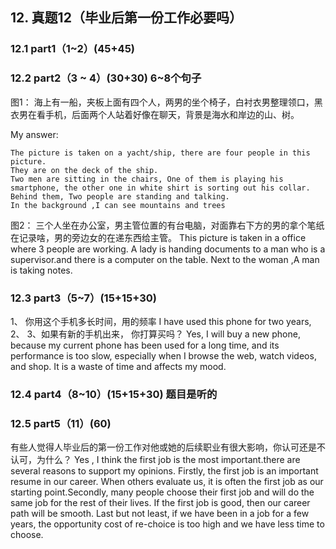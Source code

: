 
## 12.	真题12（毕业后第一份工作必要吗）
### 12.1	part1（1~2）(45+45)
### 12.2	part2（3 ~ 4）(30+30) 6~8个句子
图1：
海上有一船，夹板上面有四个人，两男的坐个椅子，白衬衣男整理领口，黑衣男在看手机，后面两个人站着好像在聊天，背景是海水和岸边的山、树。

My answer:

```
The picture is taken on a yacht/ship, there are four people in this picture. 
They are on the deck of the ship.
Two men are sitting in the chairs, One of them is playing his smartphone, the other one in white shirt is sorting out his collar.
Behind them, Two people are standing and talking.
In the background ,I can see mountains and trees
```

图2：
三个人坐在办公室，男主管位置的有台电脑，对面靠右下方的男的拿个笔纸在记录啥，男的旁边女的在递东西给主管。
This picture is taken in a office where 3 people are working. A lady is handing documents to a man who is a supervisor.and there is a computer on the table. 
Next to the woman ,A man is taking notes.
### 12.3	part3（5~7）(15+15+30)
1、	你用这个手机多长时间，用的频率
I have used this phone for two years, 
2、
3、如果有新的手机出来， 你打算买吗？
Yes, I will buy a new phone, because my current phone has been used for a long time, and its performance is too slow, especially when I browse the web, watch videos, and shop. It is a waste of time and affects my mood.
### 12.4	part4（8~10）(15+15+30) 题目是听的
### 12.5	part5（11）(60) 
有些人觉得人毕业后的第一份工作对他或她的后续职业有很大影响，你认可还是不认可，为什么？
Yes , I think the first job is the most important.there are several reasons to support my opinions.
Firstly, the first job is an important resume in our career. When others evaluate us, it is often the first job as our starting point.Secondly, many people choose their first job and will do the same job for the rest of their lives. If the first job is good, then our career path will be smooth. Last but not least, if we have been in a job for a few years, the opportunity cost of re-choice is too high and we have less time to choose.
